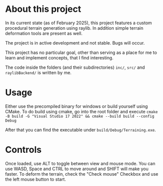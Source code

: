 # About this project
In its current state (as of February 2025), this project features a custom procedural terrain generation using raylib.
In addition simple terrain deformation tools are present as well.

The project is in active development and not stable. Bugs will occur.

This project has no particular goal, other than serving as a place for me to learn and implement concepts, that I find interesting.

The code inside the folders (and their subdirectories) `inc/`, `src/` and `raylibBackend/` is written by me.

# Usage
Either use the precompiled binary for windows or build yourself using CMake.
To do build using cmake, go into the root folder and execute `cmake -B build -G "Visual Studio 17 2022"
 && cmake --build build --config Debug`

After that you can find the executable under `build/Debug/Terraining.exe`.

# Controls
Once loaded, use ALT to toggle between view and mouse mode.
You can use WASD, Space and CTRL to move around and SHIFT will make you faster.
To deform the terrain, check the "Check mouse" Checkbox and use the left mouse button to start.
